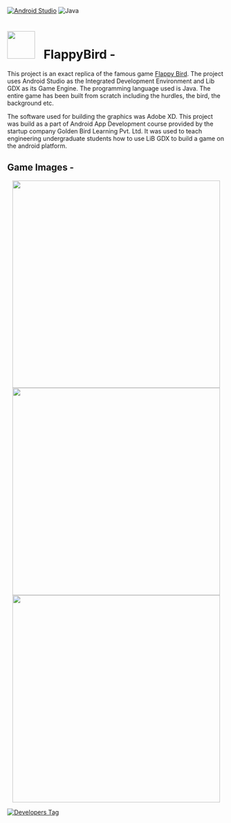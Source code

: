[![Android Studio](https://img.shields.io/badge/Android%20Studio-3DDC84.svg?style=for-the-badge&logo=android-studio&logoColor=white)](https://developer.android.com/studio)
![Java](https://img.shields.io/badge/java-%23ED8B00.svg?style=for-the-badge&logo=java&logoColor=white)


# <img width="64" height="64" src="./.extra/logo.png"> &nbsp; FlappyBird -

This project is an exact replica of the famous game [Flappy Bird](https://en.wikipedia.org/wiki/Flappy_Bird). The project uses Android Studio as the Integrated Development Environment and Lib GDX as its Game Engine. The programming language used is Java. The entire game has been built from scratch including the hurdles, the bird, the background etc. 

The software used for building the graphics was Adobe XD. This project was build as a part of Android App Development course provided by the startup company Golden Bird Learning Pvt. Ltd. It was used to teach engineering undergraduate students how to use LiB GDX to build a game on the android platform.

## Game Images -

<p align="center">

<img width="480" height="480" src="./.extra/2.png">
<br>

<img width="480" height="480" src="./.extra/3.png">
<br>

<img width="480" height="480" src="./.extra/1.png">
<br>

[![Developers Tag]( https://img.shields.io/badge/Developer-shashank3199-red.svg )]( https://github.com/shashank3199 )<br>
